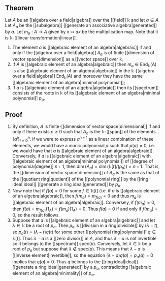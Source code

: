 ## Theorem
Let $A$ be an [[algebra over a field|algebra]] over the [[field]] $\mathbb k$ and let $a\in A$. Let $A_a$ be the [[subalgebra]] [[generate an associative algebra|generated]] by $a$. Let $m_a:A\to A$ given by $x\mapsto ax$ be the multiplication map. Note that it is $\mathbb k$-[[linear transformation|linear]]. 
1. The element $a$ is [[algebraic element of an algebra|algebraic]] if and only if the [[algebra over a field|algebra]] $A_a$ is of finite [[dimension of vector space|dimension]] as a [[vector space]] over $\mathbb k$;
2. If $A$ is [[algebraic element of an algebra|algebraic]] then $m_a\in \text{End}_\mathbb k(A)$ is also [[algebraic element of an algebra|algebraic]] in the $\mathbb k$-[[algebra over a field|algebra]] $\text{End}_\mathbb k(A)$ and moreover they have the same [[algebraic element of an algebra|minimal polynomial]];
3. If $a$ is [[algebraic element of an algebra|algebraic]] then its [[spectrum]] consists of the roots in $\mathbb k$ of its [[algebraic element of an algebra|minimal polynomial]] $p_a$.
## Proof
1. By definition, $A$ is finite-[[dimension of vector space|dimensional]] if and only if there exists $n\geq 0$ such that $A_a$ is the $\mathbb k$-[[span]] of the elements $\{a^i\}_{i=0}^n$. If we were to express $a^{n+1}$ as a linear combination of these elements, we would have a monic polynomial $p$ such that $p(a) = 0$, i.e. we would have that $a$ is [[algebraic element of an algebra|algebraic]]. Conversely, if $a$ is [[algebraic element of an algebra|algebraic]] with [[algebraic element of an algebra|minimal polynomial]] of [[degree of polynomial|degree]] $n+1$, then $\dim(A_a) = \dim(\mathbb k[t]/(p_a))= n+1.$ That is, the [[dimension of vector space|dimension]] of $A_a$ is the same as that of the [[quotient ring|quotient]] of the [[polynomial ring]] by the [[ring ideal|ideal]] [[generate a ring ideal|generated]] by $p_a$. 
2. Now note that if $f(a) = 0$ for some $f\in \mathbb k[t]$ (i.e. if $a$ is [[algebraic element of an algebra|algebraic]], then $f(m_a) = m_{f(a)} = 0$ and thus $m_a$ is [[algebraic element of an algebra|algebraic]]. Conversely, if $f(m_a) = 0$, then $f(a) = m_{f(a)}(1_A) = f(m_a)(1_A)= 0$. Thus $f(a) = 0$ if and only if $f(m_a) = 0$, so the result follows.
3. Suppose that $a$ is [[algebraic element of an algebra|algebraic]] and let $\lambda\in \mathbb k$ be a root of $p_a$. Then $p_a$ is [[division in a ring|divisible]] by $(\lambda-t)$, so $p_a(t) = (\lambda-t)q(t)$ for some other [[polynomial ring|polynomial]] $q\in \mathbb k[t]$. Thus $\lambda - a$ is a [[zero divisor]] in $A$, and thus $\lambda- a$ is not invertible so it belongs to the [[spectrum]] $\text{spec}(a)$. Conversely, let $\lambda\in \mathbb k$ be a root of $p_a$ but suppose that $\lambda \notin \text{spec}(a)$. This means that $\lambda -a$ is [[inverse element|invertible]], so the equation $(\lambda-a)q(a) = p_a(a)= 0$ implies that $q(a) = 0$. Thus $q$ belongs to the [[ring ideal|ideal]] [[generate a ring ideal|generated]] by a $p_a$, contradicting [[algebraic element of an algebra|minimality]] of $p_a$. 